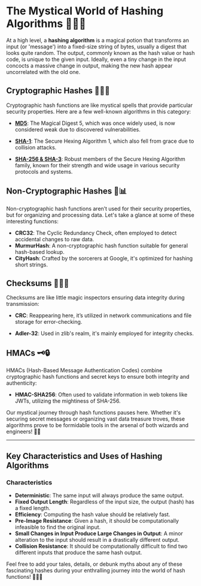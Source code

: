 # The Mystical World of Hashing Algorithms 🧙‍♂️🎉

At a high level, a **hashing algorithm** is a magical potion that transforms an input (or 'message') into a fixed-size string of bytes, usually a digest that looks quite random. The output, commonly known as the hash value or hash code, is unique to the given input. Ideally, even a tiny change in the input concocts a massive change in output, making the new hash appear uncorrelated with the old one.

## Cryptographic Hashes 🧙‍♂️🔐

Cryptographic hash functions are like mystical spells that provide particular security properties. Here are a few well-known algorithms in this category:

- **[MD5](https://en.wikipedia.org/wiki/MD5)**: The Magical Digest 5, which was once widely used, is now considered weak due to discovered vulnerabilities.
- **[SHA-1](https://en.wikipedia.org/wiki/SHA-1)**: The Secure Hexing Algorithm 1, which also fell from grace due to collision attacks.

- **[SHA-256 & SHA-3](https://en.wikipedia.org/wiki/SHA-3)**: Robust members of the Secure Hexing Algorithm family, known for their strength and wide usage in various security protocols and systems.

## Non-Cryptographic Hashes 🚀📊

Non-cryptographic hash functions aren’t used for their security properties, but for organizing and processing data. Let's take a glance at some of these interesting functions:

- **CRC32**: The Cyclic Redundancy Check, often employed to detect accidental changes to raw data.
- **MurmurHash**: A non-cryptographic hash function suitable for general hash-based lookup.
- **CityHash**: Crafted by the sorcerers at Google, it's optimized for hashing short strings.

## Checksums 🕵️‍♂️🧪

Checksums are like little magic inspectors ensuring data integrity during transmission:

- **CRC**: Reappearing here, it’s utilized in network communications and file storage for error-checking.

- **Adler-32**: Used in zlib's realm, it's mainly employed for integrity checks.

## HMACs 🗝️🔒

HMACs (Hash-Based Message Authentication Codes) combine cryptographic hash functions and secret keys to ensure both integrity and authenticity:

- **HMAC-SHA256**: Often used to validate information in web tokens like JWTs, utilizing the mightiness of SHA-256.

Our mystical journey through hash functions pauses here. Whether it's securing secret messages or organizing vast data treasure troves, these algorithms prove to be formidable tools in the arsenal of both wizards and engineers! 📜🔐

---

## Key Characteristics and Uses of Hashing Algorithms

### Characteristics

- **Deterministic**: The same input will always produce the same output.
- **Fixed Output Length**: Regardless of the input size, the output (hash) has a fixed length.
- **Efficiency**: Computing the hash value should be relatively fast.
- **Pre-Image Resistance**: Given a hash, it should be computationally infeasible to find the original input.
- **Small Changes in Input Produce Large Changes in Output**: A minor alteration to the input should result in a drastically different output.
- **Collision Resistance**: It should be computationally difficult to find two different inputs that produce the same hash output.

Feel free to add your tales, details, or debunk myths about any of these fascinating hashes during your enthralling journey into the world of hash functions! 🎉📜🧪
